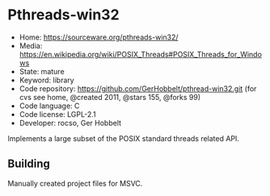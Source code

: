 # Pthreads-win32

- Home: https://sourceware.org/pthreads-win32/
- Media: https://en.wikipedia.org/wiki/POSIX_Threads#POSIX_Threads_for_Windows
- State: mature
- Keyword: library
- Code repository: https://github.com/GerHobbelt/pthread-win32.git (for cvs see home, @created 2011, @stars 155, @forks 99)
- Code language: C
- Code license: LGPL-2.1
- Developer: rocso, Ger Hobbelt

Implements a large subset of the POSIX standard threads related API.

## Building

Manually created project files for MSVC.

